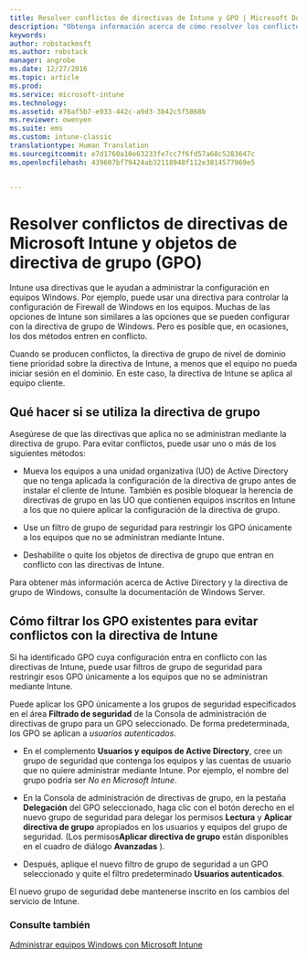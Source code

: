 ```yaml
---
title: Resolver conflictos de directivas de Intune y GPO | Microsoft Docs
description: "Obtenga información acerca de cómo resolver los conflictos entre las directivas de configuración de directiva de grupo e Intune."
keywords: 
author: robstackmsft
ms.author: robstack
manager: angrobe
ms.date: 12/27/2016
ms.topic: article
ms.prod: 
ms.service: microsoft-intune
ms.technology: 
ms.assetid: e76af5b7-e933-442c-a9d3-3b42c5f5868b
ms.reviewer: owenyen
ms.suite: ems
ms.custom: intune-classic
translationtype: Human Translation
ms.sourcegitcommit: e7d1760a10e63233fe7cc7f6fd57a68c5283647c
ms.openlocfilehash: 439607bf79424ab32118948f112e3814577969e5


---
```


# <a name="resolve-group-policy-objects-gpo-and-microsoft-intune-policy-conflicts"></a>Resolver conflictos de directivas de Microsoft Intune y objetos de directiva de grupo (GPO)
Intune usa directivas que le ayudan a administrar la configuración en equipos Windows. Por ejemplo, puede usar una directiva para controlar la configuración de Firewall de Windows en los equipos. Muchas de las opciones de Intune son similares a las opciones que se pueden configurar con la directiva de grupo de Windows. Pero es posible que, en ocasiones, los dos métodos entren en conflicto.

Cuando se producen conflictos, la directiva de grupo de nivel de dominio tiene prioridad sobre la directiva de Intune, a menos que el equipo no pueda iniciar sesión en el dominio. En este caso, la directiva de Intune se aplica al equipo cliente.

## <a name="what-to-do-if-you-are-using-group-policy"></a>Qué hacer si se utiliza la directiva de grupo
Asegúrese de que las directivas que aplica no se administran mediante la directiva de grupo. Para evitar conflictos, puede usar uno o más de los siguientes métodos:

-   Mueva los equipos a una unidad organizativa (UO) de Active Directory que no tenga aplicada la configuración de la directiva de grupo antes de instalar el cliente de Intune. También es posible bloquear la herencia de directivas de grupo en las UO que contienen equipos inscritos en Intune a los que no quiere aplicar la configuración de la directiva de grupo.

-   Use un filtro de grupo de seguridad para restringir los GPO únicamente a los equipos que no se administran mediante Intune.

-   Deshabilite o quite los objetos de directiva de grupo que entran en conflicto con las directivas de Intune.

Para obtener más información acerca de Active Directory y la directiva de grupo de Windows, consulte la documentación de Windows Server.

## <a name="how-to-filter-existing-gpos-to-avoid-conflicts-with-intune-policy"></a>Cómo filtrar los GPO existentes para evitar conflictos con la directiva de Intune
Si ha identificado GPO cuya configuración entra en conflicto con las directivas de Intune, puede usar filtros de grupo de seguridad para restringir esos GPO únicamente a los equipos que no se administran mediante Intune.

<!--- ### Use WMI filters
WMI filters selectively apply GPOs to computers that satisfy the conditions of a query. To apply a WMI filter, deploy a WMI class instance to all PCs in the enterprise before you enroll any PCs in the Intune service.

#### To apply WMI filters to a GPO

1.  Create a management object file by copying and pasting the following into a text file, and then saving it to a convenient location as **WIT.mof**. The file contains the WMI class instance that you deploy to PCs that you want to enroll in the Intune service.

    ```
    //Beginning of MOF file.
    #pragma classflags("forceupdate")
    #pragma namespace ("\\\\.\\Root")
    instance of __Namespace
    {
       Name = "WindowsIntune";
    };

    #pragma namespace ("\\\\.\\Root\\WindowsIntune")
    [
       Description("This class defines Microsoft Intune common properties")
    ]
    class WindowsIntune_ManagedNode
    {
       [ read, Description("This defines whether Microsoft Intune Policy is enabled"): DisableOverride ToSubClass ]
       boolean WindowsIntunePolicyEnabled;
       [ read, key, Description("This property defines the version." "Example: 1.0"): ToSubClass ]
       string Version;
    };

    instance of WindowsIntune_ManagedNode
    {
       Version = "1.0";
       WindowsIntunePolicyEnabled = 1;
    };
    ```

2.  Use either a startup script or Group Policy to deploy the file. The following is the deployment command for the startup script. The WMI class instance must be deployed before you enroll client PCs in the Intune service.

    **C:/Windows/System32/Wbem/MOFCOMP &lt;path to MOF file&gt;\wit.mof**

3.  Run either of the following commands to create the WMI filters, depending on whether the GPO you want to filter applies to PCs that are managed by using Intune or to PCs that are not managed by using Intune.

    -   For GPOs that apply to PCs that are not managed by using Intune, use the following:

        ```
        Namespace:root\WindowsIntune
        Query:  SELECT WindowsIntunePolicyEnabled FROM WindowsIntune_ManagedNode WHERE WindowsIntunePolicyEnabled=0
        ```

    -   For GPOs that apply to PCs that are managed by Intune, use the following:

        ```
        Namespace:root\WindowsIntune
        Query:  SELECT WindowsIntunePolicyEnabled FROM WindowsIntune_ManagedNode WHERE WindowsIntunePolicyEnabled=1
        ```

4.  Edit the GPO in the Group Policy Management console to apply the WMI filter that you created in the previous step.

    -   For GPOs that should apply only to PCs that you want to manage by using Intune, apply the filter **WindowsIntunePolicyEnabled=1**.

    -   For GPOs that should apply only to PCs that you do not want to manage by using Intune, apply the filter **WindowsIntunePolicyEnabled=0**.

For more information about how to apply WMI filters in Group Policy, see the blog post [Security Filtering, WMI Filtering, and Item-level Targeting in Group Policy Preferences](http://go.microsoft.com/fwlink/?LinkId=177883). --->


Puede aplicar los GPO únicamente a los grupos de seguridad especificados en el área **Filtrado de seguridad** de la Consola de administración de directivas de grupo para un GPO seleccionado. De forma predeterminada, los GPO se aplican a *usuarios autenticados*.

-   En el complemento **Usuarios y equipos de Active Directory**, cree un grupo de seguridad que contenga los equipos y las cuentas de usuario que no quiere administrar mediante Intune. Por ejemplo, el nombre del grupo podría ser *No en Microsoft Intune*.

-   En la Consola de administración de directivas de grupo, en la pestaña **Delegación** del GPO seleccionado, haga clic con el botón derecho en el nuevo grupo de seguridad para delegar los permisos **Lectura** y **Aplicar directiva de grupo** apropiados en los usuarios y equipos del grupo de seguridad. (Los permisos**Aplicar directiva de grupo** están disponibles en el cuadro de diálogo **Avanzadas** ).

-   Después, aplique el nuevo filtro de grupo de seguridad a un GPO seleccionado y quite el filtro predeterminado **Usuarios autenticados**.

El nuevo grupo de seguridad debe mantenerse inscrito en los cambios del servicio de Intune.

### <a name="see-also"></a>Consulte también
[Administrar equipos Windows con Microsoft Intune](manage-windows-pcs-with-microsoft-intune.md)



<!--HONumber=Dec16_HO5-->


